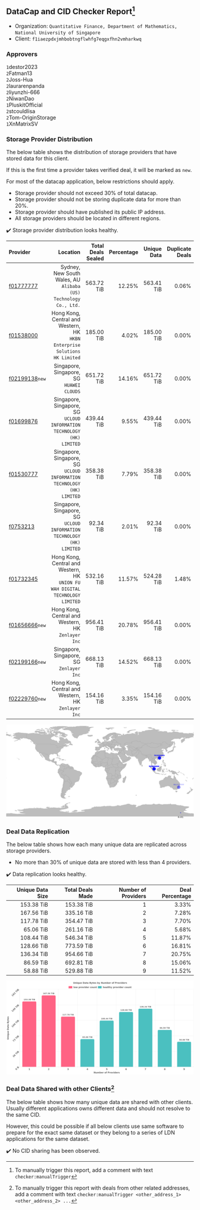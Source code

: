 ## DataCap and CID Checker Report[^1]
 - Organization: `Quantitative Finance, Department of Mathematics, National University of Singapore`
 - Client: `f1iaezpdxjmhbobtngflwhfg7eqgxfhn2vmharkwq`
### Approvers
`1`destor2023<br/>`2`Fatman13<br/>`2`Joss-Hua<br/>`2`laurarenpanda<br/>`2`liyunzhi-666<br/>`2`NiwanDao<br/>`1`PluskitOfficial<br/>`2`stcouldlisa<br/>`2`Tom-OriginStorage<br/>`1`XnMatrixSV

### Storage Provider Distribution
The below table shows the distribution of storage providers that have stored data for this client.

If this is the first time a provider takes verified deal, it will be marked as `new`.

For most of the datacap application, below restrictions should apply.
 - Storage provider should not exceed 30% of total datacap.
 - Storage provider should not be storing duplicate data for more than 20%.
 - Storage provider should have published its public IP address.
 - All storage providers should be located in different regions.

✔️ Storage provider distribution looks healthy.

| Provider                                                    |                                                                         Location | Total Deals Sealed | Percentage | Unique Data | Duplicate Deals |
| :---------------------------------------------------------- | -------------------------------------------------------------------------------: | -----------------: | ---------: | ----------: | --------------: |
| [f01777777](https://filfox.info/en/address/f01777777)       |              Sydney, New South Wales, AU<br/>`Alibaba (US) Technology Co., Ltd.` |         563.72 TiB |     12.25% |  563.41 TiB |           0.06% |
| [f01538000](https://filfox.info/en/address/f01538000)       |    Hong Kong, Central and Western, HK<br/>`HKBN Enterprise Solutions HK Limited` |         185.00 TiB |      4.02% |  185.00 TiB |           0.00% |
| [f02199138](https://filfox.info/en/address/f02199138)`new`  |                                     Singapore, Singapore, SG<br/>`HUAWEI CLOUDS` |         651.72 TiB |     14.16% |  651.72 TiB |           0.00% |
| [f01699876](https://filfox.info/en/address/f01699876)       |        Singapore, Singapore, SG<br/>`UCLOUD INFORMATION TECHNOLOGY (HK) LIMITED` |         439.44 TiB |      9.55% |  439.44 TiB |           0.00% |
| [f01530777](https://filfox.info/en/address/f01530777)       |        Singapore, Singapore, SG<br/>`UCLOUD INFORMATION TECHNOLOGY (HK) LIMITED` |         358.38 TiB |      7.79% |  358.38 TiB |           0.00% |
| [f0753213](https://filfox.info/en/address/f0753213)         |        Singapore, Singapore, SG<br/>`UCLOUD INFORMATION TECHNOLOGY (HK) LIMITED` |          92.34 TiB |      2.01% |   92.34 TiB |           0.00% |
| [f01732345](https://filfox.info/en/address/f01732345)       | Hong Kong, Central and Western, HK<br/>`UNION FU WAH DIGITAL TECHNOLOGY LIMITED` |         532.16 TiB |     11.57% |  524.28 TiB |           1.48% |
| [f01656666](https://filfox.info/en/address/f01656666)`new`  |                            Hong Kong, Central and Western, HK<br/>`Zenlayer Inc` |         956.41 TiB |     20.78% |  956.41 TiB |           0.00% |
| [f02199166](https://filfox.info/en/address/f02199166)`new`  |                                      Singapore, Singapore, SG<br/>`Zenlayer Inc` |         668.13 TiB |     14.52% |  668.13 TiB |           0.00% |
| [f02229760](https://filfox.info/en/address/f02229760)`new`  |                            Hong Kong, Central and Western, HK<br/>`Zenlayer Inc` |         154.16 TiB |      3.35% |  154.16 TiB |           0.00% |

<img src="https://raw.githubusercontent.com/data-preservation-programs/filplus-checker-assets/main/filecoin-project/filecoin-plus-large-datasets/issues/1264/1688107622742.png"/>

### Deal Data Replication
The below table shows how each many unique data are replicated across storage providers.

- No more than 30% of unique data are stored with less than 4 providers.

✔️ Data replication looks healthy.

| Unique Data Size | Total Deals Made | Number of Providers | Deal Percentage |
| ---------------: | ---------------: | ------------------: | --------------: |
|       153.38 TiB |       153.38 TiB |                   1 |           3.33% |
|       167.56 TiB |       335.16 TiB |                   2 |           7.28% |
|       117.78 TiB |       354.47 TiB |                   3 |           7.70% |
|        65.06 TiB |       261.16 TiB |                   4 |           5.68% |
|       108.44 TiB |       546.34 TiB |                   5 |          11.87% |
|       128.66 TiB |       773.59 TiB |                   6 |          16.81% |
|       136.34 TiB |       954.66 TiB |                   7 |          20.75% |
|        86.59 TiB |       692.81 TiB |                   8 |          15.06% |
|        58.88 TiB |       529.88 TiB |                   9 |          11.52% |

<img src="https://raw.githubusercontent.com/data-preservation-programs/filplus-checker-assets/main/filecoin-project/filecoin-plus-large-datasets/issues/1264/1688107623544.png"/>

### Deal Data Shared with other Clients[^3]
The below table shows how many unique data are shared with other clients.
Usually different applications owns different data and should not resolve to the same CID.

However, this could be possible if all below clients use same software to prepare for the exact same dataset or they belong to a series of LDN applications for the same dataset.

✔️ No CID sharing has been observed.

[^1]: To manually trigger this report, add a comment with text `checker:manualTrigger`

[^2]: Deals from those addresses are combined into this report as they are specified with `checker:manualTrigger`

[^3]: To manually trigger this report with deals from other related addresses, add a comment with text `checker:manualTrigger <other_address_1> <other_address_2> ...`
